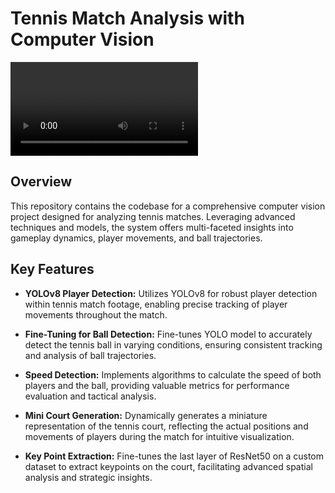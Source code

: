 # Tennis Match Analysis with Computer Vision

![Tennis Match Analysis](output_video_vid.mp4)

## Overview

This repository contains the codebase for a comprehensive computer vision project designed for analyzing tennis matches. Leveraging advanced techniques and models, the system offers multi-faceted insights into gameplay dynamics, player movements, and ball trajectories.

## Key Features

- **YOLOv8 Player Detection:** Utilizes YOLOv8 for robust player detection within tennis match footage, enabling precise tracking of player movements throughout the match.
  
- **Fine-Tuning for Ball Detection:** Fine-tunes YOLO model to accurately detect the tennis ball in varying conditions, ensuring consistent tracking and analysis of ball trajectories.
  
- **Speed Detection:** Implements algorithms to calculate the speed of both players and the ball, providing valuable metrics for performance evaluation and tactical analysis.
  
- **Mini Court Generation:** Dynamically generates a miniature representation of the tennis court, reflecting the actual positions and movements of players during the match for intuitive visualization.
  
- **Key Point Extraction:** Fine-tunes the last layer of ResNet50 on a custom dataset to extract keypoints on the court, facilitating advanced spatial analysis and strategic insights.